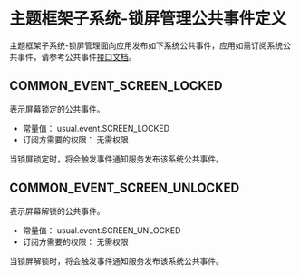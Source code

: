 # 主题框架子系统-锁屏管理公共事件定义
主题框架子系统-锁屏管理面向应用发布如下系统公共事件，应用如需订阅系统公共事件，请参考公共事件[接口文档](js-apis-commonEventManager.md)。

## COMMON_EVENT_SCREEN_LOCKED
表示屏幕锁定的公共事件。

- 常量值： usual.event.SCREEN_LOCKED
- 订阅方需要的权限： 无需权限

当锁屏锁定时，将会触发事件通知服务发布该系统公共事件。

## COMMON_EVENT_SCREEN_UNLOCKED
表示屏幕解锁的公共事件。

- 常量值： usual.event.SCREEN_UNLOCKED
- 订阅方需要的权限： 无需权限

当锁屏解锁时，将会触发事件通知服务发布该系统公共事件。
